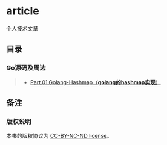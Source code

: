 # article
个人技术文章

## 目录
### Go源码及周边
> - [Part.01.Golang-Hashmap（**golang的hashmap实现**）](./golang/map.md)

## 备注
### 版权说明
本书的版权协议为 [CC-BY-NC-ND license](https://creativecommons.org/licenses/by-nc-nd/3.0/deed.zh)。
